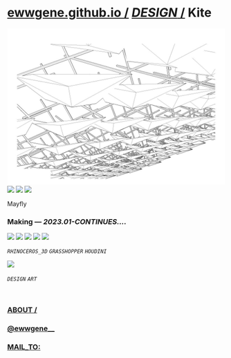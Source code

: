 ﻿
# [ewwgene.github.io /](https://ewwgene.github.io/) [_DESIGN_ /](https://ewwgene.github.io/DESIGN) Kite

[![Kite](/100.jpg)](https://ewwgene.github.io/Kite/Carousel)<br> <a id="111" href="https://ewwgene.github.io/Kite/Carousel/#111"><img src="https://ewwgene.github.io/Kite/111.jpg" height="66"></a> <a id="113" href="https://ewwgene.github.io/Kite/Carousel/#113"><img src="https://ewwgene.github.io/Kite/113.jpg" height="66"></a> <a id="115" href="https://ewwgene.github.io/Kite/Carousel/#115"><img src="https://ewwgene.github.io/Kite/115.jpg" height="66"></a> <a id="text">&#160;</a>



Mayfly

### Making — _2023.01-CONTINUES...._
<a id="201m" href="https://ewwgene.github.io/Kite/Carousel/#201m"><img src="https://ewwgene.github.io/Kite/Making/201.jpg" height="66"></a> <a id="203m" href="https://ewwgene.github.io/Kite/Carousel/#203m"><img src="https://ewwgene.github.io/Kite/Making/203.jpg" height="66"></a> <a id="205m" href="https://ewwgene.github.io/Kite/Carousel/#205m"><img src="https://ewwgene.github.io/Kite/Making/205.jpg" height="66"></a> <a id="207m" href="https://ewwgene.github.io/Kite/Carousel/#207m"><img src="https://ewwgene.github.io/Kite/Making/207.jpg" height="66"></a> <a id="211m" href="https://ewwgene.github.io/Kite/Carousel/#211m"><img src="https://ewwgene.github.io/Kite/Making/211.jpg" height="66"></a>  

_`RHINOCEROS_3D`_ _`GRASSHOPPER`_ _`HOUDINI`_  



<a id="303" href="https://ewwgene.github.io/Kite/Carousel/#303"><img src="https://ewwgene.github.io/Kite/303.jpg" height="66"></a> 

_`DESIGN`_ _`ART`_ 

<br> 

### [ABOUT /](https://ewwgene.github.io/ABOUT)
### [@ewwgene__](https://instagram.com/ewwgene__?igshid=YmMyMTA2M2Y=)
### [MAIL_TO:](mailto:r0cam@me.com)
